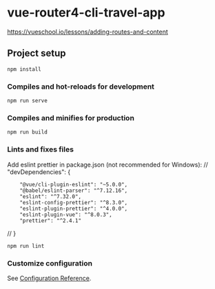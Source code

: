 # vue-router4-cli-travel-app
https://vueschool.io/lessons/adding-routes-and-content

## Project setup
```
npm install
```

### Compiles and hot-reloads for development
```
npm run serve
```

### Compiles and minifies for production
```
npm run build
```

### Lints and fixes files
Add eslint prettier in package.json (not recommended for Windows):
// "devDependencies": {
```
    "@vue/cli-plugin-eslint": "~5.0.0",   
    "@babel/eslint-parser": "^7.12.16",
    "eslint": "^7.32.0",
    "eslint-config-prettier": "^8.3.0",
    "eslint-plugin-prettier": "^4.0.0",
    "eslint-plugin-vue": "^8.0.3",
    "prettier": "^2.4.1"
```
// }

```
npm run lint
```

### Customize configuration
See [Configuration Reference](https://cli.vuejs.org/config/).
